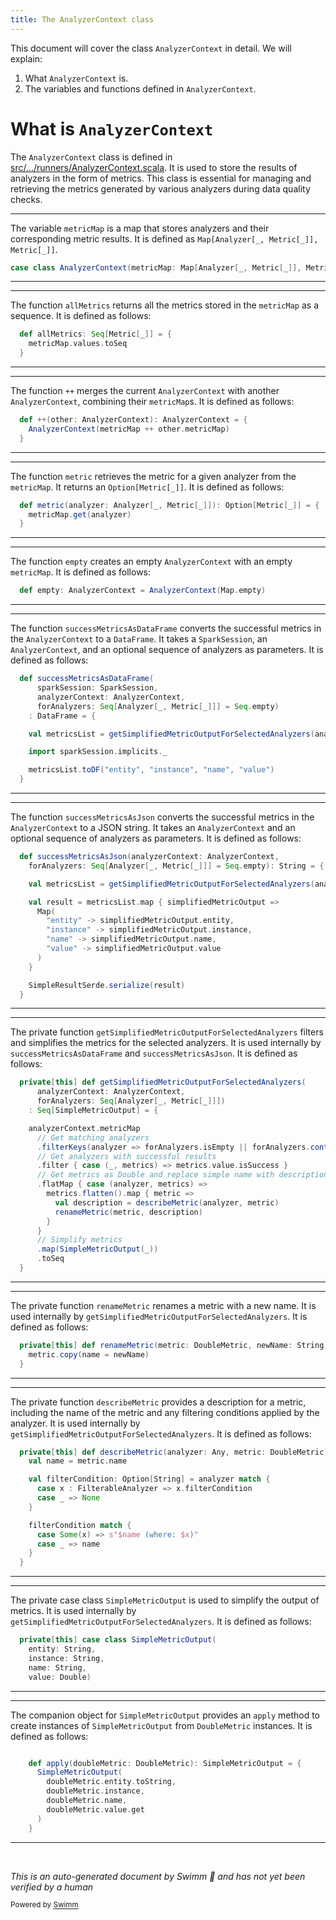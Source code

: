 ```yaml
---
title: The AnalyzerContext class
---
```

This document will cover the class <SwmToken path="src/main/scala/com/amazon/deequ/analyzers/runners/AnalyzerContext.scala" pos="29:4:4" line-data="case class AnalyzerContext(metricMap: Map[Analyzer[_, Metric[_]], Metric[_]]) {">`AnalyzerContext`</SwmToken> in detail. We will explain:

1. What <SwmToken path="src/main/scala/com/amazon/deequ/analyzers/runners/AnalyzerContext.scala" pos="29:4:4" line-data="case class AnalyzerContext(metricMap: Map[Analyzer[_, Metric[_]], Metric[_]]) {">`AnalyzerContext`</SwmToken> is.
2. The variables and functions defined in <SwmToken path="src/main/scala/com/amazon/deequ/analyzers/runners/AnalyzerContext.scala" pos="29:4:4" line-data="case class AnalyzerContext(metricMap: Map[Analyzer[_, Metric[_]], Metric[_]]) {">`AnalyzerContext`</SwmToken>.

# What is <SwmToken path="src/main/scala/com/amazon/deequ/analyzers/runners/AnalyzerContext.scala" pos="29:4:4" line-data="case class AnalyzerContext(metricMap: Map[Analyzer[_, Metric[_]], Metric[_]]) {">`AnalyzerContext`</SwmToken>

The <SwmToken path="src/main/scala/com/amazon/deequ/analyzers/runners/AnalyzerContext.scala" pos="29:4:4" line-data="case class AnalyzerContext(metricMap: Map[Analyzer[_, Metric[_]], Metric[_]]) {">`AnalyzerContext`</SwmToken> class is defined in <SwmPath>[src/…/runners/AnalyzerContext.scala](src/main/scala/com/amazon/deequ/analyzers/runners/AnalyzerContext.scala)</SwmPath>. It is used to store the results of analyzers in the form of metrics. This class is essential for managing and retrieving the metrics generated by various analyzers during data quality checks.

<SwmSnippet path="/src/main/scala/com/amazon/deequ/analyzers/runners/AnalyzerContext.scala" line="29">

---

The variable <SwmToken path="src/main/scala/com/amazon/deequ/analyzers/runners/AnalyzerContext.scala" pos="29:6:6" line-data="case class AnalyzerContext(metricMap: Map[Analyzer[_, Metric[_]], Metric[_]]) {">`metricMap`</SwmToken> is a map that stores analyzers and their corresponding metric results. It is defined as <SwmToken path="src/main/scala/com/amazon/deequ/analyzers/runners/AnalyzerContext.scala" pos="29:9:27" line-data="case class AnalyzerContext(metricMap: Map[Analyzer[_, Metric[_]], Metric[_]]) {">`Map[Analyzer[_, Metric[_]], Metric[_]]`</SwmToken>.

```scala
case class AnalyzerContext(metricMap: Map[Analyzer[_, Metric[_]], Metric[_]]) {
```

---

</SwmSnippet>

<SwmSnippet path="/src/main/scala/com/amazon/deequ/analyzers/runners/AnalyzerContext.scala" line="31">

---

The function <SwmToken path="src/main/scala/com/amazon/deequ/analyzers/runners/AnalyzerContext.scala" pos="31:3:3" line-data="  def allMetrics: Seq[Metric[_]] = {">`allMetrics`</SwmToken> returns all the metrics stored in the <SwmToken path="src/main/scala/com/amazon/deequ/analyzers/runners/AnalyzerContext.scala" pos="32:1:1" line-data="    metricMap.values.toSeq">`metricMap`</SwmToken> as a sequence. It is defined as follows:

```scala
  def allMetrics: Seq[Metric[_]] = {
    metricMap.values.toSeq
  }
```

---

</SwmSnippet>

<SwmSnippet path="/src/main/scala/com/amazon/deequ/analyzers/runners/AnalyzerContext.scala" line="35">

---

The function `++` merges the current <SwmToken path="src/main/scala/com/amazon/deequ/analyzers/runners/AnalyzerContext.scala" pos="35:8:8" line-data="  def ++(other: AnalyzerContext): AnalyzerContext = {">`AnalyzerContext`</SwmToken> with another <SwmToken path="src/main/scala/com/amazon/deequ/analyzers/runners/AnalyzerContext.scala" pos="35:8:8" line-data="  def ++(other: AnalyzerContext): AnalyzerContext = {">`AnalyzerContext`</SwmToken>, combining their <SwmToken path="src/main/scala/com/amazon/deequ/analyzers/runners/AnalyzerContext.scala" pos="36:3:3" line-data="    AnalyzerContext(metricMap ++ other.metricMap)">`metricMap`</SwmToken>s. It is defined as follows:

```scala
  def ++(other: AnalyzerContext): AnalyzerContext = {
    AnalyzerContext(metricMap ++ other.metricMap)
  }
```

---

</SwmSnippet>

<SwmSnippet path="/src/main/scala/com/amazon/deequ/analyzers/runners/AnalyzerContext.scala" line="39">

---

The function <SwmToken path="src/main/scala/com/amazon/deequ/analyzers/runners/AnalyzerContext.scala" pos="39:3:3" line-data="  def metric(analyzer: Analyzer[_, Metric[_]]): Option[Metric[_]] = {">`metric`</SwmToken> retrieves the metric for a given analyzer from the <SwmToken path="src/main/scala/com/amazon/deequ/analyzers/runners/AnalyzerContext.scala" pos="40:1:1" line-data="    metricMap.get(analyzer)">`metricMap`</SwmToken>. It returns an <SwmToken path="src/main/scala/com/amazon/deequ/analyzers/runners/AnalyzerContext.scala" pos="39:21:27" line-data="  def metric(analyzer: Analyzer[_, Metric[_]]): Option[Metric[_]] = {">`Option[Metric[_]]`</SwmToken>. It is defined as follows:

```scala
  def metric(analyzer: Analyzer[_, Metric[_]]): Option[Metric[_]] = {
    metricMap.get(analyzer)
  }
```

---

</SwmSnippet>

<SwmSnippet path="/src/main/scala/com/amazon/deequ/analyzers/runners/AnalyzerContext.scala" line="46">

---

The function <SwmToken path="src/main/scala/com/amazon/deequ/analyzers/runners/AnalyzerContext.scala" pos="46:3:3" line-data="  def empty: AnalyzerContext = AnalyzerContext(Map.empty)">`empty`</SwmToken> creates an empty <SwmToken path="src/main/scala/com/amazon/deequ/analyzers/runners/AnalyzerContext.scala" pos="46:6:6" line-data="  def empty: AnalyzerContext = AnalyzerContext(Map.empty)">`AnalyzerContext`</SwmToken> with an empty <SwmToken path="src/main/scala/com/amazon/deequ/analyzers/runners/AnalyzerContext.scala" pos="29:6:6" line-data="case class AnalyzerContext(metricMap: Map[Analyzer[_, Metric[_]], Metric[_]]) {">`metricMap`</SwmToken>. It is defined as follows:

```scala
  def empty: AnalyzerContext = AnalyzerContext(Map.empty)
```

---

</SwmSnippet>

<SwmSnippet path="/src/main/scala/com/amazon/deequ/analyzers/runners/AnalyzerContext.scala" line="48">

---

The function <SwmToken path="src/main/scala/com/amazon/deequ/analyzers/runners/AnalyzerContext.scala" pos="48:3:3" line-data="  def successMetricsAsDataFrame(">`successMetricsAsDataFrame`</SwmToken> converts the successful metrics in the <SwmToken path="src/main/scala/com/amazon/deequ/analyzers/runners/AnalyzerContext.scala" pos="50:4:4" line-data="      analyzerContext: AnalyzerContext,">`AnalyzerContext`</SwmToken> to a <SwmToken path="src/main/scala/com/amazon/deequ/analyzers/runners/AnalyzerContext.scala" pos="52:3:3" line-data="    : DataFrame = {">`DataFrame`</SwmToken>. It takes a <SwmToken path="src/main/scala/com/amazon/deequ/analyzers/runners/AnalyzerContext.scala" pos="49:4:4" line-data="      sparkSession: SparkSession,">`SparkSession`</SwmToken>, an <SwmToken path="src/main/scala/com/amazon/deequ/analyzers/runners/AnalyzerContext.scala" pos="50:4:4" line-data="      analyzerContext: AnalyzerContext,">`AnalyzerContext`</SwmToken>, and an optional sequence of analyzers as parameters. It is defined as follows:

```scala
  def successMetricsAsDataFrame(
      sparkSession: SparkSession,
      analyzerContext: AnalyzerContext,
      forAnalyzers: Seq[Analyzer[_, Metric[_]]] = Seq.empty)
    : DataFrame = {

    val metricsList = getSimplifiedMetricOutputForSelectedAnalyzers(analyzerContext, forAnalyzers)

    import sparkSession.implicits._

    metricsList.toDF("entity", "instance", "name", "value")
  }
```

---

</SwmSnippet>

<SwmSnippet path="/src/main/scala/com/amazon/deequ/analyzers/runners/AnalyzerContext.scala" line="61">

---

The function <SwmToken path="src/main/scala/com/amazon/deequ/analyzers/runners/AnalyzerContext.scala" pos="61:3:3" line-data="  def successMetricsAsJson(analyzerContext: AnalyzerContext,">`successMetricsAsJson`</SwmToken> converts the successful metrics in the <SwmToken path="src/main/scala/com/amazon/deequ/analyzers/runners/AnalyzerContext.scala" pos="61:8:8" line-data="  def successMetricsAsJson(analyzerContext: AnalyzerContext,">`AnalyzerContext`</SwmToken> to a JSON string. It takes an <SwmToken path="src/main/scala/com/amazon/deequ/analyzers/runners/AnalyzerContext.scala" pos="61:8:8" line-data="  def successMetricsAsJson(analyzerContext: AnalyzerContext,">`AnalyzerContext`</SwmToken> and an optional sequence of analyzers as parameters. It is defined as follows:

```scala
  def successMetricsAsJson(analyzerContext: AnalyzerContext,
    forAnalyzers: Seq[Analyzer[_, Metric[_]]] = Seq.empty): String = {

    val metricsList = getSimplifiedMetricOutputForSelectedAnalyzers(analyzerContext, forAnalyzers)

    val result = metricsList.map { simplifiedMetricOutput =>
      Map(
        "entity" -> simplifiedMetricOutput.entity,
        "instance" -> simplifiedMetricOutput.instance,
        "name" -> simplifiedMetricOutput.name,
        "value" -> simplifiedMetricOutput.value
      )
    }

    SimpleResultSerde.serialize(result)
  }
```

---

</SwmSnippet>

<SwmSnippet path="/src/main/scala/com/amazon/deequ/analyzers/runners/AnalyzerContext.scala" line="78">

---

The private function <SwmToken path="src/main/scala/com/amazon/deequ/analyzers/runners/AnalyzerContext.scala" pos="78:8:8" line-data="  private[this] def getSimplifiedMetricOutputForSelectedAnalyzers(">`getSimplifiedMetricOutputForSelectedAnalyzers`</SwmToken> filters and simplifies the metrics for the selected analyzers. It is used internally by <SwmToken path="src/main/scala/com/amazon/deequ/analyzers/runners/AnalyzerContext.scala" pos="48:3:3" line-data="  def successMetricsAsDataFrame(">`successMetricsAsDataFrame`</SwmToken> and <SwmToken path="src/main/scala/com/amazon/deequ/analyzers/runners/AnalyzerContext.scala" pos="61:3:3" line-data="  def successMetricsAsJson(analyzerContext: AnalyzerContext,">`successMetricsAsJson`</SwmToken>. It is defined as follows:

```scala
  private[this] def getSimplifiedMetricOutputForSelectedAnalyzers(
      analyzerContext: AnalyzerContext,
      forAnalyzers: Seq[Analyzer[_, Metric[_]]])
    : Seq[SimpleMetricOutput] = {

    analyzerContext.metricMap
      // Get matching analyzers
      .filterKeys(analyzer => forAnalyzers.isEmpty || forAnalyzers.contains(analyzer))
      // Get analyzers with successful results
      .filter { case (_, metrics) => metrics.value.isSuccess }
      // Get metrics as Double and replace simple name with description
      .flatMap { case (analyzer, metrics) =>
        metrics.flatten().map { metric =>
          val description = describeMetric(analyzer, metric)
          renameMetric(metric, description)
        }
      }
      // Simplify metrics
      .map(SimpleMetricOutput(_))
      .toSeq
  }
```

---

</SwmSnippet>

<SwmSnippet path="/src/main/scala/com/amazon/deequ/analyzers/runners/AnalyzerContext.scala" line="100">

---

The private function <SwmToken path="src/main/scala/com/amazon/deequ/analyzers/runners/AnalyzerContext.scala" pos="100:8:8" line-data="  private[this] def renameMetric(metric: DoubleMetric, newName: String): DoubleMetric = {">`renameMetric`</SwmToken> renames a metric with a new name. It is used internally by <SwmToken path="src/main/scala/com/amazon/deequ/analyzers/runners/AnalyzerContext.scala" pos="54:7:7" line-data="    val metricsList = getSimplifiedMetricOutputForSelectedAnalyzers(analyzerContext, forAnalyzers)">`getSimplifiedMetricOutputForSelectedAnalyzers`</SwmToken>. It is defined as follows:

```scala
  private[this] def renameMetric(metric: DoubleMetric, newName: String): DoubleMetric = {
    metric.copy(name = newName)
  }
```

---

</SwmSnippet>

<SwmSnippet path="/src/main/scala/com/amazon/deequ/analyzers/runners/AnalyzerContext.scala" line="113">

---

The private function <SwmToken path="src/main/scala/com/amazon/deequ/analyzers/runners/AnalyzerContext.scala" pos="113:8:8" line-data="  private[this] def describeMetric(analyzer: Any, metric: DoubleMetric): String = {">`describeMetric`</SwmToken> provides a description for a metric, including the name of the metric and any filtering conditions applied by the analyzer. It is used internally by <SwmToken path="src/main/scala/com/amazon/deequ/analyzers/runners/AnalyzerContext.scala" pos="54:7:7" line-data="    val metricsList = getSimplifiedMetricOutputForSelectedAnalyzers(analyzerContext, forAnalyzers)">`getSimplifiedMetricOutputForSelectedAnalyzers`</SwmToken>. It is defined as follows:

```scala
  private[this] def describeMetric(analyzer: Any, metric: DoubleMetric): String = {
    val name = metric.name

    val filterCondition: Option[String] = analyzer match {
      case x : FilterableAnalyzer => x.filterCondition
      case _ => None
    }

    filterCondition match {
      case Some(x) => s"$name (where: $x)"
      case _ => name
    }
  }
```

---

</SwmSnippet>

<SwmSnippet path="/src/main/scala/com/amazon/deequ/analyzers/runners/AnalyzerContext.scala" line="127">

---

The private case class <SwmToken path="src/main/scala/com/amazon/deequ/analyzers/runners/AnalyzerContext.scala" pos="127:10:10" line-data="  private[this] case class SimpleMetricOutput(">`SimpleMetricOutput`</SwmToken> is used to simplify the output of metrics. It is used internally by <SwmToken path="src/main/scala/com/amazon/deequ/analyzers/runners/AnalyzerContext.scala" pos="54:7:7" line-data="    val metricsList = getSimplifiedMetricOutputForSelectedAnalyzers(analyzerContext, forAnalyzers)">`getSimplifiedMetricOutputForSelectedAnalyzers`</SwmToken>. It is defined as follows:

```scala
  private[this] case class SimpleMetricOutput(
    entity: String,
    instance: String,
    name: String,
    value: Double)

```

---

</SwmSnippet>

<SwmSnippet path="/src/main/scala/com/amazon/deequ/analyzers/runners/AnalyzerContext.scala" line="134">

---

The companion object for <SwmToken path="src/main/scala/com/amazon/deequ/analyzers/runners/AnalyzerContext.scala" pos="135:12:12" line-data="    def apply(doubleMetric: DoubleMetric): SimpleMetricOutput = {">`SimpleMetricOutput`</SwmToken> provides an <SwmToken path="src/main/scala/com/amazon/deequ/analyzers/runners/AnalyzerContext.scala" pos="135:3:3" line-data="    def apply(doubleMetric: DoubleMetric): SimpleMetricOutput = {">`apply`</SwmToken> method to create instances of <SwmToken path="src/main/scala/com/amazon/deequ/analyzers/runners/AnalyzerContext.scala" pos="135:12:12" line-data="    def apply(doubleMetric: DoubleMetric): SimpleMetricOutput = {">`SimpleMetricOutput`</SwmToken> from <SwmToken path="src/main/scala/com/amazon/deequ/analyzers/runners/AnalyzerContext.scala" pos="135:8:8" line-data="    def apply(doubleMetric: DoubleMetric): SimpleMetricOutput = {">`DoubleMetric`</SwmToken> instances. It is defined as follows:

```scala

    def apply(doubleMetric: DoubleMetric): SimpleMetricOutput = {
      SimpleMetricOutput(
        doubleMetric.entity.toString,
        doubleMetric.instance,
        doubleMetric.name,
        doubleMetric.value.get
      )
    }
```

---

</SwmSnippet>

&nbsp;

*This is an auto-generated document by Swimm 🌊 and has not yet been verified by a human*

<SwmMeta version="3.0.0" repo-id="Z2l0aHViJTNBJTNBZGVlcXUlM0ElM0Fhd3NsYWJz" repo-name="deequ"><sup>Powered by [Swimm](/)</sup></SwmMeta>

